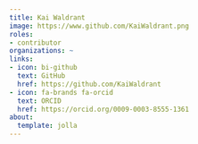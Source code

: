 ```yaml
---
title: Kai Waldrant
image: https://www.github.com/KaiWaldrant.png
roles:
- contributor
organizations: ~
links:
- icon: bi-github
  text: GitHub
  href: https://github.com/KaiWaldrant
- icon: fa-brands fa-orcid
  text: ORCID
  href: https://orcid.org/0009-0003-8555-1361
about:
  template: jolla
---
```


